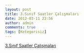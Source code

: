 ```yaml
---
layout: post
title: 3.Sınıf Saatler Çalışmaları
date: 2012-03-11 22:56
author: admin
comments: true
tags: [Ketegorisiz]
---
```

<a href="http://3ucuncuisinif.googlecode.com/files/3.S%C4%B1n%C4%B1f%20Saatler%20%C3%87al%C4%B1%C5%9Fmalar%C4%B1.rar" target="_blank">3.Sınıf Saatler Çalışmaları</a>

&nbsp;

&nbsp;
